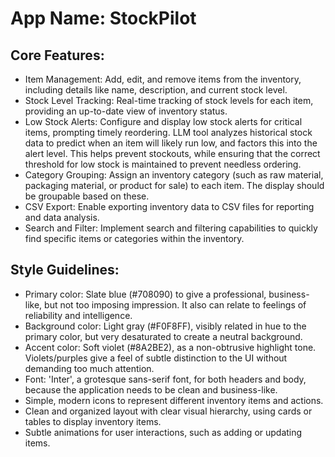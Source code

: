 # **App Name**: StockPilot

## Core Features:

- Item Management: Add, edit, and remove items from the inventory, including details like name, description, and current stock level.
- Stock Level Tracking: Real-time tracking of stock levels for each item, providing an up-to-date view of inventory status.
- Low Stock Alerts: Configure and display low stock alerts for critical items, prompting timely reordering. LLM tool analyzes historical stock data to predict when an item will likely run low, and factors this into the alert level. This helps prevent stockouts, while ensuring that the correct threshold for low stock is maintained to prevent needless ordering.
- Category Grouping: Assign an inventory category (such as raw material, packaging material, or product for sale) to each item. The display should be groupable based on these.
- CSV Export: Enable exporting inventory data to CSV files for reporting and data analysis.
- Search and Filter: Implement search and filtering capabilities to quickly find specific items or categories within the inventory.

## Style Guidelines:

- Primary color: Slate blue (#708090) to give a professional, business-like, but not too imposing impression.  It also can relate to feelings of reliability and intelligence.
- Background color: Light gray (#F0F8FF), visibly related in hue to the primary color, but very desaturated to create a neutral background.
- Accent color: Soft violet (#8A2BE2), as a non-obtrusive highlight tone. Violets/purples give a feel of subtle distinction to the UI without demanding too much attention.
- Font: 'Inter', a grotesque sans-serif font, for both headers and body, because the application needs to be clean and business-like.
- Simple, modern icons to represent different inventory items and actions.
- Clean and organized layout with clear visual hierarchy, using cards or tables to display inventory items.
- Subtle animations for user interactions, such as adding or updating items.